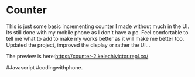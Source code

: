 # Counter
This is just some basic incrementing counter I made without much in the UI. Its still done with my mobile phone as I don't have a pc.
Feel comfortable to tell me what to add to make my works better as it will make me better too.
Updated the project, improved the display or rather the UI...

The preview is here:https://counter-2.kelechivictor.repl.co/

#Javascript #codingwithphone.
